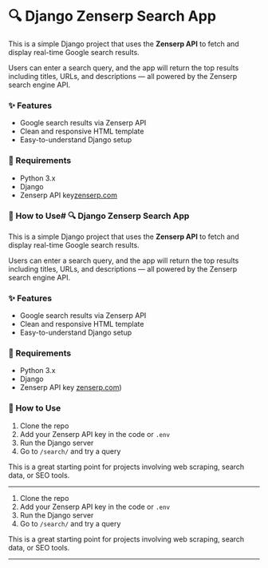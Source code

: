 # 🔍 Django Zenserp Search App

This is a simple Django project that uses the **Zenserp API** to fetch and display real-time Google search results.

Users can enter a search query, and the app will return the top results including titles, URLs, and descriptions — all powered by the Zenserp search engine API.

### ✨ Features

- Google search results via Zenserp API
- Clean and responsive HTML template
- Easy-to-understand Django setup

### 🔑 Requirements

- Python 3.x
- Django
- Zenserp API key[zenserp.com](https://zenserp.com)

### 🚀 How to Use# 🔍 Django Zenserp Search App

This is a simple Django project that uses the **Zenserp API** to fetch and display real-time Google search results.

Users can enter a search query, and the app will return the top results including titles, URLs, and descriptions — all powered by the Zenserp search engine API.

### ✨ Features

- Google search results via Zenserp API
- Clean and responsive HTML template
- Easy-to-understand Django setup

### 🔑 Requirements

- Python 3.x
- Django
- Zenserp API key [zenserp.com](https://zenserp.com))

### 🚀 How to Use

1. Clone the repo
2. Add your Zenserp API key in the code or `.env`
3. Run the Django server
4. Go to `/search/` and try a query

This is a great starting point for projects involving web scraping, search data, or SEO tools.

---



1. Clone the repo
2. Add your Zenserp API key in the code or `.env`
3. Run the Django server
4. Go to `/search/` and try a query

This is a great starting point for projects involving web scraping, search data, or SEO tools.

---

